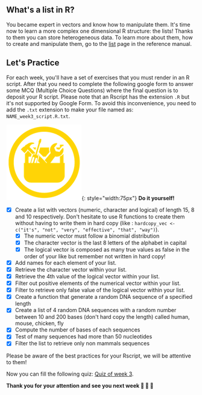 ## What's a list in R?

You became expert in vectors and know how to manipulate them.
It's time now to learn a more complex one dimensional R structure: the lists!
Thanks to them you can store heterogeneous data.
To learn more about them, how to create and manipulate them, go to the [list](./r05_lists.md) page in the reference manual.


## Let's Practice

For each week, you'll have a set of exercises that you must render in an R script. 
After that you need to complete the following google form to answer some MCQ (Multiple
Choice Questions) where the final question is to deposit your R script.
Please note that an Rscript has the extension `.R` but it's not supported by Google Form.
To avoid this inconvenience, you need to add the `.txt` extension to make your file named as: `NAME_week3_script.R.txt`. 

![](images/toolbox-do-it-yourself.png){: style="width:75px"} **Do it yourself!**

- [x] Create a list with vectors (numeric, character and logical) of length 15, 8 and 10 respectively. Don't hesitate to use R functions to create them without having to write them in hard copy (like : `hardcopy_vec <- c("it's", "not", "very", "effective", "that", "way")`).
    - [x] The numeric vector must follow a binomial distribution
    - [x] The character vector is the last 8 letters of the alphabet in capital
    - [x] The logical vector is composed as many true values as false in the order of your
     like but remember not written in hard copy!
- [x] Add names for each element of your list.
- [x] Retrieve the character vector within your list.
- [x] Retrieve the 4th value of the logical vector within your list.
- [x] Filter out positive elements of the numerical vector within your list.
- [x] Filter to retrieve only false value of the logical vector within your list.
- [x] Create a function that generate a random DNA sequence of a specified length
- [x] Create a list of 4 random DNA sequences with a random number between 10 and 200 bases 
    (don't hard copy the length) called human, mouse, chicken, fly
- [x] Compute the number of bases of each sequences
- [x] Test of many sequences had more than 50 nucleotides
- [x] Filter the list to retrieve only non mammals sequences

Please be aware of the best practices for your Rscript, we will be attentive to them!

Now you can fill the following quiz: [Quiz of week 3](https://forms.gle/NLFnZq2rHb9TrFso8).


**Thank you for your attention and see you next week :clap: :clap: :clap:** 